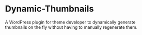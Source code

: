 # Dynamic-Thumbnails
A WordPress plugin for theme developer to dynamically generate thumbnails on the fly without having to manually regenerate them.
